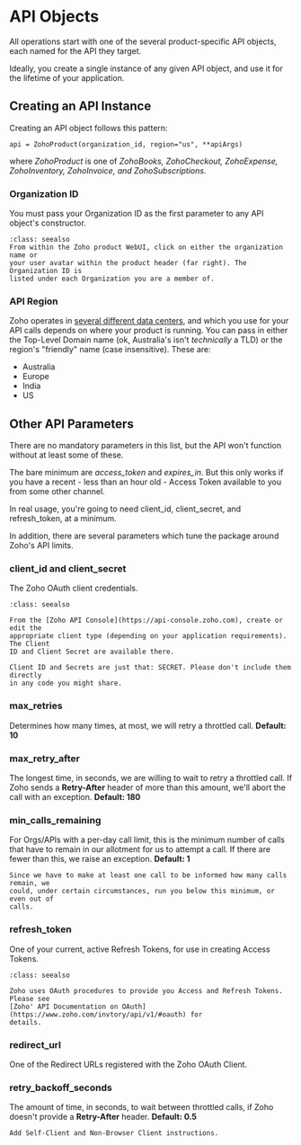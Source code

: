 # API Objects
All operations start with one of the several product-specific API objects, each
named for the API they target.

Ideally, you create a single instance of any given API object, and use it for
the lifetime of your application.

## Creating an API Instance
Creating an API object follows this pattern:
```
api = ZohoProduct(organization_id, region="us", **apiArgs)
```
where _ZohoProduct_ is one of _ZohoBooks, ZohoCheckout, ZohoExpense,
ZohoInventory, ZohoInvoice, and ZohoSubscriptions_.

### Organization ID
You must pass your Organization ID as the first parameter to any API object's
constructor.

```{admonition} How to find your Organization ID
:class: seealso
From within the Zoho product WebUI, click on either the organization name or
your user avatar within the product header (far right). The Organization ID is
listed under each Organization you are a member of.
```
### API Region
Zoho operates in [several different data
centers](https://www.zoho.com/books/api/v3/#multidc), and which you use for your
API calls depends on where your product is running. You can pass in either the
Top-Level Domain name (ok, Australia's isn't _technically_ a TLD) or the
region's "friendly" name (case insensitive). These are:
  * Australia
  * Europe
  * India
  * US

## Other API Parameters
There are no mandatory parameters in this list, but the API won't function
without at least some of these.

The bare minimum are *access_token* and *expires_in*. But this only works if you
have a recent - less than an hour old - Access Token available to you from some
other channel.

In real usage, you're going to need client_id, client_secret, and refresh_token,
at a minimum.

In addition, there are several parameters which tune the package around Zoho's
API limits.

### client_id and client_secret
The Zoho OAuth client credentials.
```{admonition} How to find your Client ID and Secret
:class: seealso

From the [Zoho API Console](https://api-console.zoho.com), create or edit the
appropriate client type (depending on your application requirements). The Client
ID and Client Secret are available there.
```
```{warning}
Client ID and Secrets are just that: SECRET. Please don't include them directly
in any code you might share.
```

### max_retries
Determines how many times, at most, we will retry a throttled call.
**Default: 10**

### max_retry_after
The longest time, in seconds, we are willing to wait to retry a throttled call.
If Zoho sends a **Retry-After** header of more than this amount, we'll abort the
call with an exception. **Default: 180**

### min_calls_remaining
For Orgs/APIs with a per-day call limit, this is the minimum number of calls
that have to remain in our allotment for us to attempt a call. If there are
fewer than this, we raise an exception. **Default: 1**
```{note}
Since we have to make at least one call to be informed how many calls remain, we
could, under certain circumstances, run you below this minimum, or even out of
calls.
```

### refresh_token
One of your current, active Refresh Tokens, for use in creating Access Tokens.

```{admonition} How to get a Refresh Token.
:class: seealso

Zoho uses OAuth procedures to provide you Access and Refresh Tokens. Please see
[Zoho' API Documentation on OAuth](https://www.zoho.com/invtory/api/v1/#oauth) for
details.
```

### redirect_url
One of the Redirect URLs registered with the Zoho OAuth Client.

### retry_backoff_seconds
The amount of time, in seconds, to wait between throttled calls, if Zoho doesn't
provide a **Retry-After** header. **Default: 0.5**

```{todo}
Add Self-Client and Non-Browser Client instructions.
```
